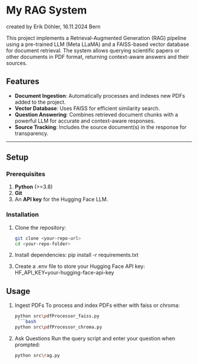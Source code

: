 # **My RAG System**
created by Erik Döhler, 16.11.2024 Bern

This project implements a Retrieval-Augmented Generation (RAG) pipeline using a pre-trained LLM (Meta LLaMA) and a FAISS-based vector database for document retrieval. The system allows querying scientific papers or other documents in PDF format, returning context-aware answers and their sources.

## **Features**
- **Document Ingestion**: Automatically processes and indexes new PDFs added to the project.
- **Vector Database**: Uses FAISS for efficient similarity search.
- **Question Answering**: Combines retrieved document chunks with a powerful LLM for accurate and context-aware responses.
- **Source Tracking**: Includes the source document(s) in the response for transparency.

---

## **Setup**

### Prerequisites
1. **Python** (>=3.8)
2. **Git**
3. An **API key** for the Hugging Face LLM.

### Installation
1. Clone the repository:
   ```bash
   git clone <your-repo-url>
   cd <your-repo-folder>

2. Install dependencies:
   pip install -r requirements.txt

3. Create a .env file to store your Hugging Face API key:
   HF_API_KEY=your-hugging-face-api-key

## **Usage**

1. Ingest PDFs
To process and index PDFs either with faiss or chroma:
    ```bash
    python src\pdfProcessor_faiss.py
     ```bash
    python src\pdfProcessor_chroma.py

2. Ask Questions
Run the query script and enter your question when prompted:
    ```bash
    python src\rag.py